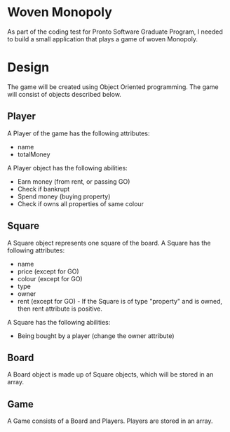 # Woven Monopoly

As part of the coding test for Pronto Software Graduate Program, I needed to build a small application that plays a game of woven Monopoly.

# Design

The game will be created using Object Oriented programming. The game will consist of objects described below.

## Player

A Player of the game has the following attributes:

  * name
  * totalMoney

A Player object has the following abilities:

  * Earn money (from rent, or passing GO)
  * Check if bankrupt
  * Spend money (buying property)
  * Check if owns all properties of same colour

## Square

A Square object represents one square of the board. A Square has the following attributes:

  * name
  * price (except for GO)
  * colour (except for GO)
  * type
  * owner
  * rent (except for GO) - If the Square is of type "property" and is owned, then rent attribute is positive.

A Square has the following abilities:

  * Being bought by a player (change the owner attribute)

## Board

A Board object is made up of Square objects, which will be stored in an array.

## Game

A Game consists of a Board and Players. Players are stored in an array.
